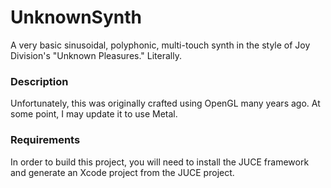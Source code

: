 # UnknownSynth
A very basic sinusoidal, polyphonic, multi-touch synth in the style of Joy Division's "Unknown Pleasures."  Literally.

### Description
Unfortunately, this was originally crafted using OpenGL many years ago.  At some point, I may update it to use Metal.

### Requirements
In order to build this project, you will need to install the JUCE framework and generate an Xcode project from the JUCE project.

